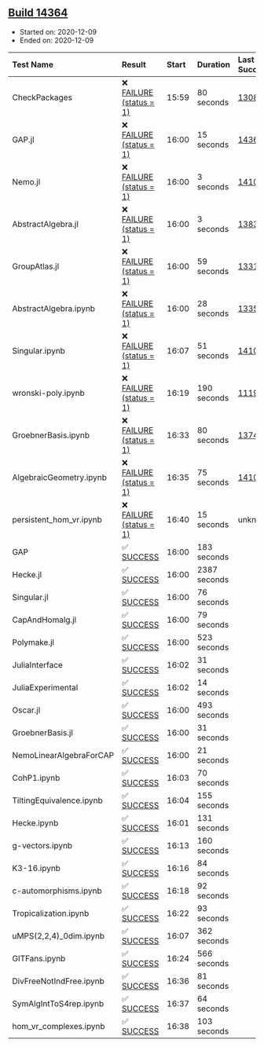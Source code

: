 ## [Build 14364](https://oscarci.mathematik.uni-kl.de/job/oscar/14364/)

* Started on: 2020-12-09
* Ended on: 2020-12-09

| Test Name    | Result | Start | Duration | Last Success | First Failure |
|:-------------|:-------|:------|:---------|:-------------|:--------------|
| CheckPackages | ❌ [FAILURE (status = 1)](https://oscarci.mathematik.uni-kl.de/job/oscar/14364/artifact/logs/build-14364/CheckPackages.log) | 15:59 | 80 seconds | [13085](https://oscarci.mathematik.uni-kl.de/job/oscar/13085/) | [13086](https://oscarci.mathematik.uni-kl.de/job/oscar/13086/) |
| GAP.jl | ❌ [FAILURE (status = 1)](https://oscarci.mathematik.uni-kl.de/job/oscar/14364/artifact/logs/build-14364/GAP.jl.log) | 16:00 | 15 seconds | [14363](https://oscarci.mathematik.uni-kl.de/job/oscar/14363/) | [14364](https://oscarci.mathematik.uni-kl.de/job/oscar/14364/) |
| Nemo.jl | ❌ [FAILURE (status = 1)](https://oscarci.mathematik.uni-kl.de/job/oscar/14364/artifact/logs/build-14364/Nemo.jl.log) | 16:00 | 3 seconds | [14101](https://oscarci.mathematik.uni-kl.de/job/oscar/14101/) | [14102](https://oscarci.mathematik.uni-kl.de/job/oscar/14102/) |
| AbstractAlgebra.jl | ❌ [FAILURE (status = 1)](https://oscarci.mathematik.uni-kl.de/job/oscar/14364/artifact/logs/build-14364/AbstractAlgebra.jl.log) | 16:00 | 3 seconds | [13837](https://oscarci.mathematik.uni-kl.de/job/oscar/13837/) | [13838](https://oscarci.mathematik.uni-kl.de/job/oscar/13838/) |
| GroupAtlas.jl | ❌ [FAILURE (status = 1)](https://oscarci.mathematik.uni-kl.de/job/oscar/14364/artifact/logs/build-14364/GroupAtlas.jl.log) | 16:00 | 59 seconds | [13311](https://oscarci.mathematik.uni-kl.de/job/oscar/13311/) | [13312](https://oscarci.mathematik.uni-kl.de/job/oscar/13312/) |
| AbstractAlgebra.ipynb | ❌ [FAILURE (status = 1)](https://oscarci.mathematik.uni-kl.de/job/oscar/14364/artifact/logs/build-14364/AbstractAlgebra.ipynb.log) | 16:00 | 28 seconds | [13355](https://oscarci.mathematik.uni-kl.de/job/oscar/13355/) | [13356](https://oscarci.mathematik.uni-kl.de/job/oscar/13356/) |
| Singular.ipynb | ❌ [FAILURE (status = 1)](https://oscarci.mathematik.uni-kl.de/job/oscar/14364/artifact/logs/build-14364/Singular.ipynb.log) | 16:07 | 51 seconds | [14101](https://oscarci.mathematik.uni-kl.de/job/oscar/14101/) | [14102](https://oscarci.mathematik.uni-kl.de/job/oscar/14102/) |
| wronski-poly.ipynb | ❌ [FAILURE (status = 1)](https://oscarci.mathematik.uni-kl.de/job/oscar/14364/artifact/logs/build-14364/wronski-poly.ipynb.log) | 16:19 | 190 seconds | [11192](https://oscarci.mathematik.uni-kl.de/job/oscar/11192/) | [11193](https://oscarci.mathematik.uni-kl.de/job/oscar/11193/) |
| GroebnerBasis.ipynb | ❌ [FAILURE (status = 1)](https://oscarci.mathematik.uni-kl.de/job/oscar/14364/artifact/logs/build-14364/GroebnerBasis.ipynb.log) | 16:33 | 80 seconds | [13748](https://oscarci.mathematik.uni-kl.de/job/oscar/13748/) | [13749](https://oscarci.mathematik.uni-kl.de/job/oscar/13749/) |
| AlgebraicGeometry.ipynb | ❌ [FAILURE (status = 1)](https://oscarci.mathematik.uni-kl.de/job/oscar/14364/artifact/logs/build-14364/AlgebraicGeometry.ipynb.log) | 16:35 | 75 seconds | [14101](https://oscarci.mathematik.uni-kl.de/job/oscar/14101/) | [14102](https://oscarci.mathematik.uni-kl.de/job/oscar/14102/) |
| persistent_hom_vr.ipynb | ❌ [FAILURE (status = 1)](https://oscarci.mathematik.uni-kl.de/job/oscar/14364/artifact/logs/build-14364/persistent_hom_vr.ipynb.log) | 16:40 | 15 seconds | unknown | unknown |
| GAP | ✅ [SUCCESS](https://oscarci.mathematik.uni-kl.de/job/oscar/14364/artifact/logs/build-14364/GAP.log) | 16:00 | 183 seconds |  |  |
| Hecke.jl | ✅ [SUCCESS](https://oscarci.mathematik.uni-kl.de/job/oscar/14364/artifact/logs/build-14364/Hecke.jl.log) | 16:00 | 2387 seconds |  |  |
| Singular.jl | ✅ [SUCCESS](https://oscarci.mathematik.uni-kl.de/job/oscar/14364/artifact/logs/build-14364/Singular.jl.log) | 16:00 | 76 seconds |  |  |
| CapAndHomalg.jl | ✅ [SUCCESS](https://oscarci.mathematik.uni-kl.de/job/oscar/14364/artifact/logs/build-14364/CapAndHomalg.jl.log) | 16:00 | 79 seconds |  |  |
| Polymake.jl | ✅ [SUCCESS](https://oscarci.mathematik.uni-kl.de/job/oscar/14364/artifact/logs/build-14364/Polymake.jl.log) | 16:00 | 523 seconds |  |  |
| JuliaInterface | ✅ [SUCCESS](https://oscarci.mathematik.uni-kl.de/job/oscar/14364/artifact/logs/build-14364/JuliaInterface.log) | 16:02 | 31 seconds |  |  |
| JuliaExperimental | ✅ [SUCCESS](https://oscarci.mathematik.uni-kl.de/job/oscar/14364/artifact/logs/build-14364/JuliaExperimental.log) | 16:02 | 14 seconds |  |  |
| Oscar.jl | ✅ [SUCCESS](https://oscarci.mathematik.uni-kl.de/job/oscar/14364/artifact/logs/build-14364/Oscar.jl.log) | 16:00 | 493 seconds |  |  |
| GroebnerBasis.jl | ✅ [SUCCESS](https://oscarci.mathematik.uni-kl.de/job/oscar/14364/artifact/logs/build-14364/GroebnerBasis.jl.log) | 16:00 | 31 seconds |  |  |
| NemoLinearAlgebraForCAP | ✅ [SUCCESS](https://oscarci.mathematik.uni-kl.de/job/oscar/14364/artifact/logs/build-14364/NemoLinearAlgebraForCAP.log) | 16:00 | 21 seconds |  |  |
| CohP1.ipynb | ✅ [SUCCESS](https://oscarci.mathematik.uni-kl.de/job/oscar/14364/artifact/logs/build-14364/CohP1.ipynb.log) | 16:03 | 70 seconds |  |  |
| TiltingEquivalence.ipynb | ✅ [SUCCESS](https://oscarci.mathematik.uni-kl.de/job/oscar/14364/artifact/logs/build-14364/TiltingEquivalence.ipynb.log) | 16:04 | 155 seconds |  |  |
| Hecke.ipynb | ✅ [SUCCESS](https://oscarci.mathematik.uni-kl.de/job/oscar/14364/artifact/logs/build-14364/Hecke.ipynb.log) | 16:01 | 131 seconds |  |  |
| g-vectors.ipynb | ✅ [SUCCESS](https://oscarci.mathematik.uni-kl.de/job/oscar/14364/artifact/logs/build-14364/g-vectors.ipynb.log) | 16:13 | 160 seconds |  |  |
| K3-16.ipynb | ✅ [SUCCESS](https://oscarci.mathematik.uni-kl.de/job/oscar/14364/artifact/logs/build-14364/K3-16.ipynb.log) | 16:16 | 84 seconds |  |  |
| c-automorphisms.ipynb | ✅ [SUCCESS](https://oscarci.mathematik.uni-kl.de/job/oscar/14364/artifact/logs/build-14364/c-automorphisms.ipynb.log) | 16:18 | 92 seconds |  |  |
| Tropicalization.ipynb | ✅ [SUCCESS](https://oscarci.mathematik.uni-kl.de/job/oscar/14364/artifact/logs/build-14364/Tropicalization.ipynb.log) | 16:22 | 93 seconds |  |  |
| uMPS(2,2,4)_0dim.ipynb | ✅ [SUCCESS](https://oscarci.mathematik.uni-kl.de/job/oscar/14364/artifact/logs/build-14364/uMPS-2-2-4-_0dim.ipynb.log) | 16:07 | 362 seconds |  |  |
| GITFans.ipynb | ✅ [SUCCESS](https://oscarci.mathematik.uni-kl.de/job/oscar/14364/artifact/logs/build-14364/GITFans.ipynb.log) | 16:24 | 566 seconds |  |  |
| DivFreeNotIndFree.ipynb | ✅ [SUCCESS](https://oscarci.mathematik.uni-kl.de/job/oscar/14364/artifact/logs/build-14364/DivFreeNotIndFree.ipynb.log) | 16:36 | 81 seconds |  |  |
| SymAlgIntToS4rep.ipynb | ✅ [SUCCESS](https://oscarci.mathematik.uni-kl.de/job/oscar/14364/artifact/logs/build-14364/SymAlgIntToS4rep.ipynb.log) | 16:37 | 64 seconds |  |  |
| hom_vr_complexes.ipynb | ✅ [SUCCESS](https://oscarci.mathematik.uni-kl.de/job/oscar/14364/artifact/logs/build-14364/hom_vr_complexes.ipynb.log) | 16:38 | 103 seconds |  |  |
